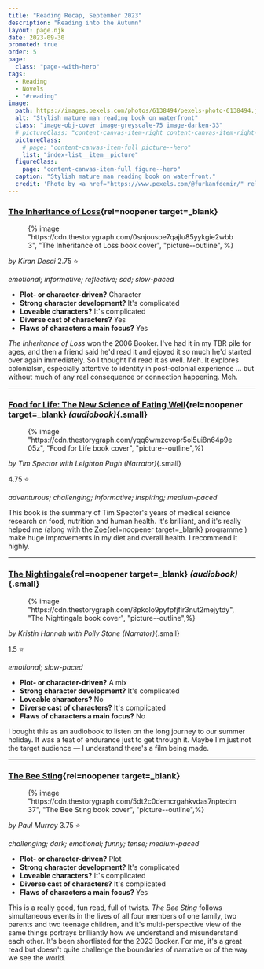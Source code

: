 ```yaml
---
title: "Reading Recap, September 2023"
description: "Reading into the Autumn"
layout: page.njk
date: 2023-09-30
promoted: true
order: 5
page:
  class: "page--with-hero"
tags:
  - Reading
  - Novels
  - "#reading"
image:
  path: https://images.pexels.com/photos/6138494/pexels-photo-6138494.jpeg
  alt: "Stylish mature man reading book on waterfront"
  class: "image-obj-cover image-greyscale-75 image-darken-33"
  # pictureClass: "content-canvas-item-right content-canvas-item-right--span-3"
  pictureClass:
    # page: "content-canvas-item-full picture--hero"
    list: "index-list__item__picture"
  figureClass:
    page: "content-canvas-item-full figure--hero"
  caption: "Stylish mature man reading book on waterfront."
  credit: 'Photo by <a href="https://www.pexels.com/@furkanfdemir/" rel="noopener nofollow" target="_blank">Furkan Demir</a> on <a href="https://www.pexels.com/photo/stylish-mature-man-reading-book-on-waterfront-6138494/" rel="noopener nofollow" target="_blank">Pexels</a>'
---
```


### [The Inheritance of Loss](https://app.thestorygraph.com/books/fcda3111-9720-496b-822a-db8c35d74c59){rel=noopener target=_blank}

<figure class="content-canvas-item-right content-canvas-item-right--span-4 picture--block">
  {% image "https://cdn.thestorygraph.com/0snjousoe7qajlu85yykgie2wbb3", "The Inheritance of Loss book cover", "picture--outline", %}
</figure>

*by Kiran Desai*
2.75 ⭐️

*emotional; informative; reflective; sad; slow-paced*

- **Plot- or character-driven?** Character
- **Strong character development?** It's complicated
- **Loveable characters?** It's complicated
- **Diverse cast of characters?** Yes
- **Flaws of characters a main focus?** Yes

*The Inheritance of Loss* won the 2006 Booker. I've had it in my TBR pile for ages, and then a friend said he'd read it and ejoyed it so much he'd started over again immediately. So I thought I'd read it as well. Meh. It explores colonialsm, especially attentive to identity in post-colonial experience … but without much of any real consequence or connection happening. Meh.

---

### [Food for Life: The New Science of Eating Well](https://app.thestorygraph.com/books/cb5e0050-2288-48b9-b1d5-0480de9e2865){rel=noopener target=_blank} *(audiobook)*{.small}

<figure class="content-canvas-item-right content-canvas-item-right--span-4 picture--block">
  {% image "https://cdn.thestorygraph.com/yqq6wmzcvopr5ol5ui8n64p9e05z", "Food for Life book cover", "picture--outline",%}
</figure>

*by Tim Spector*
*with Leighton Pugh (Narrator)*{.small}

4.75 ⭐️

*adventurous; challenging; informative; inspiring; medium-paced*

This book is the summary of Tim Spector's years of medical science research on food, nutrition and human health. It's brilliant, and it's really helped me (along with the [Zoe](https://zoe.com/){rel=noopener target=_blank} programme ) make huge improvements in my diet and overall health. I recommend it highly.

---

### [The Nightingale](https://app.thestorygraph.com/books/ee4dacca-6002-477e-84f1-b368ee1f0bb7){rel=noopener target=_blank} *(audiobook)*{.small}

<figure class="content-canvas-item-right content-canvas-item-right--span-4 picture--block">
  {% image "https://cdn.thestorygraph.com/8pkolo9pyfpfjfir3nut2mejytdy", "The Nightingale book cover", "picture--outline",%}
</figure>

*by Kristin Hannah*
*with Polly Stone (Narrator)*{.small}

1.5 ⭐️

*emotional; slow-paced*

- **Plot- or character-driven?** A mix
- **Strong character development?** It's complicated
- **Loveable characters?** No
- **Diverse cast of characters?** It's complicated
- **Flaws of characters a main focus?** No

I bought this as an audiobook to listen on the long journey to our summer holiday. It was a feat of endurance just to get through it. Maybe I'm just not the target audience — I understand there's a film being made.

---
### [The Bee Sting](https://app.thestorygraph.com/books/82d91615-aa9b-4b7a-8238-36d0c2bc7086){rel=noopener target=_blank}

<figure class="content-canvas-item-right content-canvas-item-right--span-4 picture--block">
  {% image "https://cdn.thestorygraph.com/5dt2c0demcrgahkvdas7nptedm37", "The Bee Sting book cover", "picture--outline",%}
</figure>

*by Paul Murray*
3.75 ⭐️

*challenging; dark; emotional; funny; tense; medium-paced*

- **Plot- or character-driven?** Plot
- **Strong character development?** It's complicated
- **Loveable characters?** It's complicated
- **Diverse cast of characters?** It's complicated
- **Flaws of characters a main focus?** Yes

This is a really good, fun read, full of twists. *The Bee Sting* follows simultaneous events in the lives of all four members of one family, two parents and two teenage children, and it's multi-perspective view of the same things portrays brilliantly how we understand and misunderstand each other. It's been shortlisted for the 2023 Booker. For me, it's a great read but doesn't quite challenge the boundaries of narrative or of the way we see the world.
